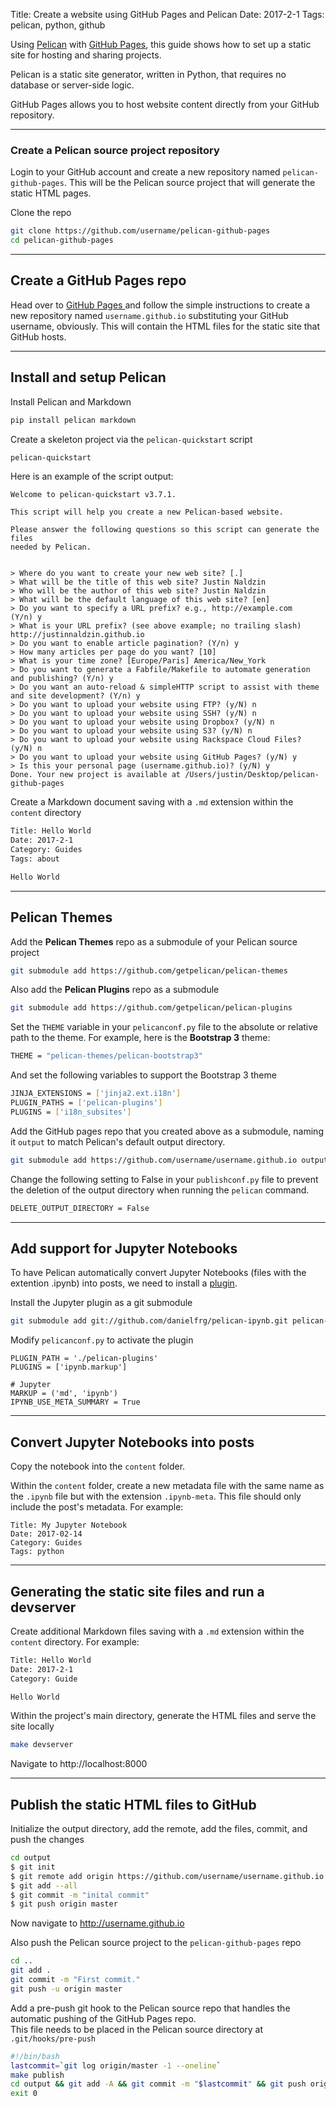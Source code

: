 Title: Create a website using GitHub Pages and Pelican
Date: 2017-2-1
Tags: pelican, python, github

Using [Pelican](http://docs.getpelican.com) with [GitHub Pages](https://pages.github.com), this guide shows how to set up a static site for hosting and sharing projects.

Pelican is a static site generator, written in Python, that requires no database or server-side logic.

GitHub Pages allows you to host website content directly from your GitHub repository.

---
### Create a Pelican source project repository
Login to your GitHub account and create a new repository named `pelican-github-pages`.  This will be the Pelican source project that will generate the static HTML pages.

Clone the repo
```sh
git clone https://github.com/username/pelican-github-pages
cd pelican-github-pages
```

---
## Create a GitHub Pages repo
Head over to [GitHub Pages ](https://pages.github.com/) and follow the simple instructions to create a new repository named `username.github.io` substituting your GitHub username, obviously.  This will contain the HTML files for the static site that GitHub hosts.

---
## Install and setup Pelican

Install Pelican and Markdown
```sh
pip install pelican markdown
```

Create a skeleton project via the `pelican-quickstart` script
```sh
pelican-quickstart
```
Here is an example of the script output:
```
Welcome to pelican-quickstart v3.7.1.

This script will help you create a new Pelican-based website.

Please answer the following questions so this script can generate the files
needed by Pelican.


> Where do you want to create your new web site? [.]
> What will be the title of this web site? Justin Naldzin
> Who will be the author of this web site? Justin Naldzin
> What will be the default language of this web site? [en]
> Do you want to specify a URL prefix? e.g., http://example.com   (Y/n) y
> What is your URL prefix? (see above example; no trailing slash) http://justinnaldzin.github.io
> Do you want to enable article pagination? (Y/n) y
> How many articles per page do you want? [10]
> What is your time zone? [Europe/Paris] America/New_York
> Do you want to generate a Fabfile/Makefile to automate generation and publishing? (Y/n) y
> Do you want an auto-reload & simpleHTTP script to assist with theme and site development? (Y/n) y
> Do you want to upload your website using FTP? (y/N) n
> Do you want to upload your website using SSH? (y/N) n
> Do you want to upload your website using Dropbox? (y/N) n
> Do you want to upload your website using S3? (y/N) n
> Do you want to upload your website using Rackspace Cloud Files? (y/N) n
> Do you want to upload your website using GitHub Pages? (y/N) y
> Is this your personal page (username.github.io)? (y/N) y
Done. Your new project is available at /Users/justin/Desktop/pelican-github-pages
```

Create a Markdown document saving with a `.md` extension within the `content` directory
```txt
Title: Hello World
Date: 2017-2-1
Category: Guides
Tags: about

Hello World
```

---
## Pelican Themes

Add the **Pelican Themes** repo as a submodule of your Pelican source project
```sh
git submodule add https://github.com/getpelican/pelican-themes
```

Also add the **Pelican Plugins** repo as a submodule
```sh
git submodule add https://github.com/getpelican/pelican-plugins
```

Set the `THEME` variable in your `pelicanconf.py` file to the absolute or relative path to the theme.  For example, here is the **Bootstrap 3** theme:
```sh
THEME = "pelican-themes/pelican-bootstrap3"
```

And set the following variables to support the Bootstrap 3 theme
```sh
JINJA_EXTENSIONS = ['jinja2.ext.i18n']
PLUGIN_PATHS = ['pelican-plugins']
PLUGINS = ['i18n_subsites']
```

Add the GitHub pages repo that you created above as a submodule, naming it `output` to match Pelican's default output directory.
```sh
git submodule add https://github.com/username/username.github.io output
```

Change the following setting to False in your `publishconf.py` file to prevent the deletion of the output directory when running the `pelican` command.
```sh
DELETE_OUTPUT_DIRECTORY = False
```

---
## Add support for Jupyter Notebooks

To have Pelican automatically convert Jupyter Notebooks (files with the extention .ipynb) into posts, we need to install a [plugin](https://github.com/danielfrg/pelican-ipynb).  

Install the Jupyter plugin as a git submodule
```sh
git submodule add git://github.com/danielfrg/pelican-ipynb.git pelican-plugins/jupyter
```

Modify `pelicanconf.py` to activate the plugin
```
PLUGIN_PATH = './pelican-plugins'
PLUGINS = ['ipynb.markup']

# Jupyter
MARKUP = ('md', 'ipynb')
IPYNB_USE_META_SUMMARY = True
```

---
## Convert Jupyter Notebooks into posts

Copy the notebook into the `content` folder.

Within the `content` folder, create a new metadata file with the same name as the `.ipynb` file but with the extension `.ipynb-meta`.  This file should only include the post's metadata.  For example:
```
Title: My Jupyter Notebook
Date: 2017-02-14
Category: Guides
Tags: python
```

---
## Generating the static site files and run a devserver

Create additional Markdown files saving with a `.md` extension within the `content` directory.  For example:
```txt
Title: Hello World
Date: 2017-2-1
Category: Guide

Hello World
```

Within the project's main directory, generate the HTML files and serve the site locally
```sh
make devserver
```

Navigate to http://localhost:8000

---
## Publish the static HTML files to GitHub

Initialize the output directory, add the remote, add the files, commit, and push the changes
```sh
cd output
$ git init
$ git remote add origin https://github.com/username/username.github.io.git
$ git add --all
$ git commit -m "inital commit"
$ git push origin master
```

Now navigate to http://username.github.io

Also push the Pelican source project to the `pelican-github-pages` repo
```sh
cd ..
git add .
git commit -m "First commit."
git push -u origin master
```

Add a pre-push git hook to the Pelican source repo that handles the automatic pushing of the GitHub Pages repo.  
This file needs to be placed in the Pelican source directory at `.git/hooks/pre-push`
```sh
#!/bin/bash
lastcommit=`git log origin/master -1 --oneline`
make publish
cd output && git add -A && git commit -m "$lastcommit" && git push origin master
exit 0
```
